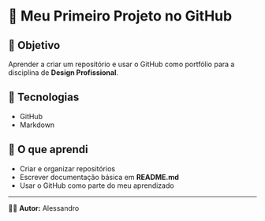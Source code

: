 # 📌 Meu Primeiro Projeto no GitHub

## 🎯 Objetivo
Aprender a criar um repositório e usar o GitHub como portfólio para a disciplina de **Design Profissional**.  

## 🚀 Tecnologias
- GitHub  
- Markdown  

## 🧠 O que aprendi
- Criar e organizar repositórios  
- Escrever documentação básica em **README.md**  
- Usar o GitHub como parte do meu aprendizado  

---

👨‍💻 **Autor:** Alessandro
